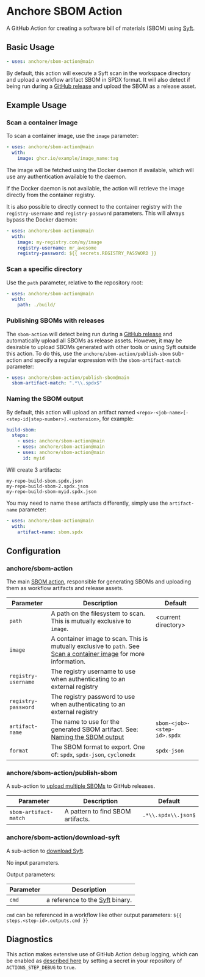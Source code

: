 # Anchore SBOM Action

A GitHub Action for creating a software bill of materials (SBOM)
using [Syft](https://github.com/anchore/syft).

## Basic Usage

```yaml
- uses: anchore/sbom-action@main
```

By default, this action will execute a Syft scan in the workspace directory
and upload a workflow artifact SBOM in SPDX format. It will also detect
if being run during a [GitHub release](https://docs.github.com/en/repositories/releasing-projects-on-github/about-releases)
and upload the SBOM as a release asset.

## Example Usage

### Scan a container image

To scan a container image, use the `image` parameter:

```yaml
- uses: anchore/sbom-action@main
  with:
    image: ghcr.io/example/image_name:tag
```

The image will be fetched using the Docker daemon if available,
which will use any authentication available to the daemon.

If the Docker daemon is not available, the action will retrieve the image
directly from the container registry.

It is also possible to directly connect to the container registry with the
`registry-username` and `registry-password` parameters. This will always bypass the
Docker daemon:

```yaml
- uses: anchore/sbom-action@main
  with:
    image: my-registry.com/my/image
    registry-username: mr_awesome
    registry-password: ${{ secrets.REGISTRY_PASSWORD }}
```

### Scan a specific directory

Use the `path` parameter, relative to the repository root:

```yaml
- uses: anchore/sbom-action@main
  with:
    path: ./build/
```

### Publishing SBOMs with releases

The `sbom-action` will detect being run during a
[GitHub release](https://docs.github.com/en/repositories/releasing-projects-on-github/about-releases)
and automatically upload all SBOMs as release assets. However,
it may be desirable to upload SBOMs generated with other tools or using Syft
outside this action. To do this, use the `anchore/sbom-action/publish-sbom` sub-action
and specify a regular expression with the `sbom-artifact-match`
parameter:

```yaml
- uses: anchore/sbom-action/publish-sbom@main
  sbom-artifact-match: ".*\\.spdx$"
```

### Naming the SBOM output

By default, this action will upload an artifact named
`<repo>-<job-name>[-<step-id|step-number>].<extension>`, for
example:

```yaml
build-sbom:
  steps:
    - uses: anchore/sbom-action@main
    - uses: anchore/sbom-action@main
    - uses: anchore/sbom-action@main
      id: myid
```

Will create 3 artifacts:

```text
my-repo-build-sbom.spdx.json
my-repo-build-sbom-2.spdx.json
my-repo-build-sbom-myid.spdx.json
```

You may need to name these artifacts differently, simply
use the `artifact-name` parameter:

```yaml
- uses: anchore/sbom-action@main
  with:
    artifact-name: sbom.spdx
```

## Configuration

### anchore/sbom-action

The main [SBOM action](action.yml), responsible for generating SBOMs
and uploading them as workflow artifacts and release assets.

| Parameter           | Description                                                                                                                                  | Default                     |
| ------------------- | -------------------------------------------------------------------------------------------------------------------------------------------- | --------------------------- |
| `path`              | A path on the filesystem to scan. This is mutually exclusive to `image`.                                                                     | \<current directory>        |
| `image`             | A container image to scan. This is mutually exclusive to `path`. See [Scan a container image](#scan-a-container-image) for more information. |
| `registry-username` | The registry username to use when authenticating to an external registry                                                                     |
| `registry-password` | The registry password to use when authenticating to an external registry                                                                     |
| `artifact-name`     | The name to use for the generated SBOM artifact. See: [Naming the SBOM output](#naming-the-sbom-output)                                      | `sbom-<job>-<step-id>.spdx` |
| `format`            | The SBOM format to export. One of: `spdx`, `spdx-json`, `cyclonedx`                                                                          | `spdx-json`                 |

### anchore/sbom-action/publish-sbom

A sub-action to [upload multiple SBOMs](publish-sbom/action.yml) to GitHub releases.

| Parameter             | Description                       | Default             |
| --------------------- | --------------------------------- | ------------------- |
| `sbom-artifact-match` | A pattern to find SBOM artifacts. | `.*\\.spdx\\.json$` |

### anchore/sbom-action/download-syft

A sub-action to [download Syft](download-syft/action.yml).

No input parameters.

Output parameters:

| Parameter | Description                                                        |
| --------- | ------------------------------------------------------------------ |
| `cmd`     | a reference to the [Syft](https://github.com/anchore/syft) binary. |

`cmd` can be referenced in a workflow like other output parameters:
`${{ steps.<step-id>.outputs.cmd }}`

## Diagnostics

This action makes extensive use of GitHub Action debug logging,
which can be enabled as [described here](https://github.com/actions/toolkit/blob/master/docs/action-debugging.md)
by setting a secret in your repository of `ACTIONS_STEP_DEBUG` to `true`.
